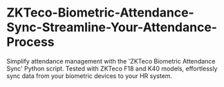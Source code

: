 # ZKTeco-Biometric-Attendance-Sync-Streamline-Your-Attendance-Process
Simplify attendance management with the 'ZKTeco Biometric Attendance Sync' Python script. Tested with ZKTeco F18 and K40 models, effortlessly sync data from your biometric devices to your HR system.

